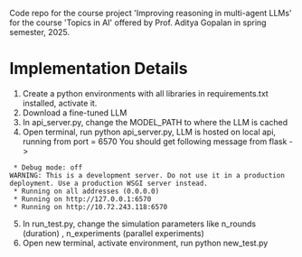 Code repo for the course project 'Improving reasoning in multi-agent LLMs' for the course 'Topics in AI' offered by Prof. Aditya Gopalan in spring semester, 2025.

# Implementation Details
1. Create a python environments with all libraries in requirements.txt installed, activate it.
2. Download a fine-tuned LLM 
3. In api_server.py, change the MODEL_PATH to where the LLM is cached
4. Open terminal, run python api_server.py, LLM is hosted on local api, running from port = 6570
You should get following message from flask ->

``` * Serving Flask app 'api_server'
 * Debug mode: off
WARNING: This is a development server. Do not use it in a production deployment. Use a production WSGI server instead.
 * Running on all addresses (0.0.0.0)
 * Running on http://127.0.0.1:6570
 * Running on http://10.72.243.118:6570
```
5. In run_test.py, change the simulation parameters like n_rounds (duration) , n_experiments (parallel experiments)
6. Open new terminal, activate environment, run python new_test.py
